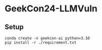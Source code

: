 # GeekCon24-LLMVuln

## Setup

```
conda create -n geekcon-ai python=3.10
pip install -r ./requirement.txt
```
